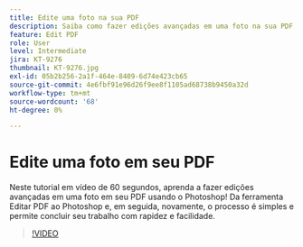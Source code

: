 ```yaml
---
title: Edite uma foto na sua PDF
description: Saiba como fazer edições avançadas em uma foto na sua PDF usando o Photoshop
feature: Edit PDF
role: User
level: Intermediate
jira: KT-9276
thumbnail: KT-9276.jpg
exl-id: 05b2b256-2a1f-464e-8409-6d74e423cb65
source-git-commit: 4e6fbf91e96d26f9ee8f1105ad68738b9450a32d
workflow-type: tm+mt
source-wordcount: '68'
ht-degree: 0%

---
```


# Edite uma foto em seu PDF

Neste tutorial em vídeo de 60 segundos, aprenda a fazer edições avançadas em uma foto em seu PDF usando o Photoshop! Da ferramenta Editar PDF ao Photoshop e, em seguida, novamente, o processo é simples e permite concluir seu trabalho com rapidez e facilidade.

>[!VIDEO](https://video.tv.adobe.com/v/3409129?quality=12&learn=on&hidetitle=true&captions=por_br)
